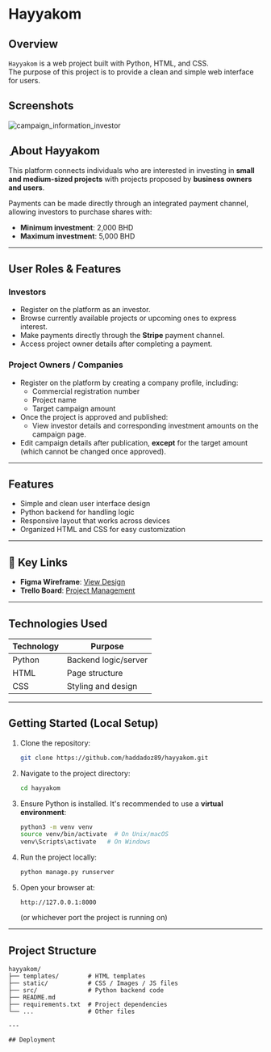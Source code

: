 # Hayyakom

## Overview
`Hayyakom` is a web project built with Python, HTML, and CSS.  
The purpose of this project is to provide a clean and simple web interface for users. 

## Screenshots  
![campaign_information_investor](https://github.com/user-attachments/assets/0b0ce20b-4ee3-450a-afa3-792ce05bff33)

## ِ About Hayyakom
This platform connects individuals who are interested in investing in **small and medium-sized projects** with projects proposed by **business owners and users**.

Payments can be made directly through an integrated payment channel, allowing investors to purchase shares with:
- **Minimum investment**: 2,000 BHD
- **Maximum investment**: 5,000 BHD

---

## User Roles & Features

### Investors
- Register on the platform as an investor.
- Browse currently available projects or upcoming ones to express interest.
- Make payments directly through the **Stripe** payment channel.
- Access project owner details after completing a payment.

### Project Owners / Companies
- Register on the platform by creating a company profile, including:
  - Commercial registration number
  - Project name
  - Target campaign amount
- Once the project is approved and published:
  - View investor details and corresponding investment amounts on the campaign page.
- Edit campaign details after publication, **except** for the target amount (which cannot be changed once approved).

---

## Features
- Simple and clean user interface design  
- Python backend for handling logic  
- Responsive layout that works across devices  
- Organized HTML and CSS for easy customization  

---

## 📌 Key Links
- **Figma Wireframe**: [View Design](https://www.figma.com/design/Duf0QtyIc9JFoXCGqwpI0R/hayyakom?node-id=8-32&t=U0Wb9db4h9humufb-1)  
- **Trello Board**: [Project Management](https://trello.com/invite/b/68d2f87fbbc41b563f787829/ATTIb55793a50ce5f5b4a30242f8b326987976D09F73/hayyakom)


---

## Technologies Used
| Technology | Purpose |
|---|---|
| Python | Backend logic/server |
| HTML | Page structure |
| CSS | Styling and design |

---

## Getting Started (Local Setup)

1. Clone the repository:
   ```bash
   git clone https://github.com/haddadoz89/hayyakom.git
   ```

2. Navigate to the project directory:
   ```bash
   cd hayyakom
   ```

3. Ensure Python is installed. It's recommended to use a **virtual environment**:
   ```bash
   python3 -m venv venv
   source venv/bin/activate  # On Unix/macOS
   venv\Scripts\activate   # On Windows
   ```

4. Run the project locally:
   ```bash
   python manage.py runserver
   ```

5. Open your browser at:
   ```
   http://127.0.0.1:8000
   ```
   (or whichever port the project is running on)

---

## Project Structure

```
hayyakom/
├── templates/        # HTML templates
├── static/           # CSS / Images / JS files
├── src/              # Python backend code
├── README.md         
├── requirements.txt  # Project dependencies
└── ...               # Other files

---

## Deployment